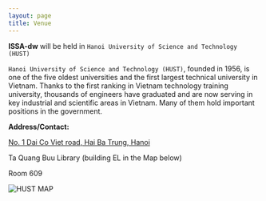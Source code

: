 ```yaml
---
layout: page
title: Venue
---
```


__ISSA-dw__ will be held in `Hanoi University of Science and Technology (HUST)`

`Hanoi University of Science and Technology (HUST)`, founded in 1956, is one of the five oldest universities and the first largest technical university in Vietnam. Thanks to the first ranking in Vietnam technology training university, thousands of engineers have graduated and are now serving in key industrial and scientific areas in Vietnam. Many of them hold important positions in the government.

__Address/Contact:__

[No. 1 Dai Co Viet road, Hai Ba Trung, Hanoi](http://tinyurl.com/z9lj295)

Ta Quang Buu Library (building EL in the Map below)

Room 609

![HUST MAP](http://htqt.hust.edu.vn/imgs/mapbken.jpg)
